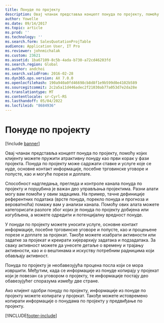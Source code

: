 ```yaml
---
title: Понуде по пројекту
description: Овај чланак представља концепт понуда по пројекту, помоћу којих клијенту можете пружити атрактивну понуду као први корак у фази пројекта. Понуда по пројекту може садржати ставке и услуге које се нуде, основне контакт информације, посебне трговинске уговоре и попусте, као и могуће порезе и доплате.
author: Yowelle
ms.date: 09/14/2017
ms.topic: article
ms.prod: ''
ms.technology: ''
ms.search.form: SalesQuotationProjTable
audience: Application User, IT Pro
ms.reviewer: johnmichalak
ms.custom: 23621
ms.assetid: 1ba67109-8c5b-4ada-b730-a72cd46203fd
ms.search.region: Global
ms.author: andchoi
ms.search.validFrom: 2016-02-28
ms.dyn365.ops.version: AX 7.0.0
ms.openlocfilehash: 190a940a0fd46698cb8d8f1e9b599d0e4102b589
ms.sourcegitcommit: 2c2a5a11d446adec2f21030ab77a053d7e2da28e
ms.translationtype: MT
ms.contentlocale: sr-Cyrl-RS
ms.lasthandoff: 05/04/2022
ms.locfileid: "8684936"
---
```

# <a name="project-quotations"></a>Понуде по пројекту

[!include [banner](../includes/banner.md)]

Овај чланак представља концепт понуда по пројекту, помоћу којих клијенту можете пружити атрактивну понуду као први корак у фази пројекта. Понуда по пројекту може садржати ставке и услуге које се нуде, основне контакт информације, посебне трговинске уговоре и попусте, као и могуће порезе и доплате. 

Способност надгледања, прегледа и контроле канала понуда по пројекту и поруџбина је важан део управљања пројектима. Разни алати могу вам помоћи у овим задацима. На пример, тачне дефиниције референтних података (врсте понуда, порекло понуда и прогноза и вероватноћа) помажу вам у анализи канала. Помоћу ових алата можете категорисати разлоге због којих је понуда по пројекту добијена или изгубљена, а можете одредити и потенцијалну вредност понуде. 

У понуди по пројекту можете уносити услуге, основне контакт информације, посебне трговинске уговоре и попусте, као и процењене порезе и доплате за пројекат. Такође можете изабрати активности или задатке за пројекат и креирати хијерархију задатака и подзадатака. За сваку активност можете да унесете детаље о времену и трајању активности, као и о вештинама и искуству потребним радницима који обављају активност. 

Понуда по пројекту је необавезујућа процена посла који се мора извршити. Међутим, када се информације из понуде копирају у пројекат који је повезан са уговором о пројекту, те информације постају део обавезујућег споразума између две стране. 

Ако клијент одобри понуду по пројекту, информације из понуде по пројекту можете копирати у пројекат. Такође можете истовремено копирати информације о понудама по пројекту у предвиђање по пројекту.





[!INCLUDE[footer-include](../includes/footer-banner.md)]